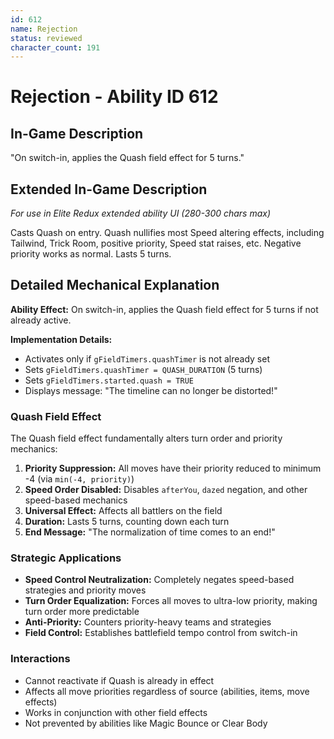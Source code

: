 ```yaml
---
id: 612
name: Rejection
status: reviewed
character_count: 191
---
```


# Rejection - Ability ID 612

## In-Game Description
"On switch-in, applies the Quash field effect for 5 turns."

## Extended In-Game Description
*For use in Elite Redux extended ability UI (280-300 chars max)*

Casts Quash on entry. Quash nullifies most Speed altering effects, including Tailwind, Trick Room, positive priority, Speed stat raises, etc. Negative priority works as normal. Lasts 5 turns.

## Detailed Mechanical Explanation

**Ability Effect:** On switch-in, applies the Quash field effect for 5 turns if not already active.

**Implementation Details:**
- Activates only if `gFieldTimers.quashTimer` is not already set
- Sets `gFieldTimers.quashTimer = QUASH_DURATION` (5 turns)
- Sets `gFieldTimers.started.quash = TRUE`
- Displays message: "The timeline can no longer be distorted!"

### Quash Field Effect

The Quash field effect fundamentally alters turn order and priority mechanics:

1. **Priority Suppression:** All moves have their priority reduced to minimum -4 (via `min(-4, priority)`)
2. **Speed Order Disabled:** Disables `afterYou`, `dazed` negation, and other speed-based mechanics
3. **Universal Effect:** Affects all battlers on the field
4. **Duration:** Lasts 5 turns, counting down each turn
5. **End Message:** "The normalization of time comes to an end!"

### Strategic Applications

- **Speed Control Neutralization:** Completely negates speed-based strategies and priority moves
- **Turn Order Equalization:** Forces all moves to ultra-low priority, making turn order more predictable
- **Anti-Priority:** Counters priority-heavy teams and strategies
- **Field Control:** Establishes battlefield tempo control from switch-in

### Interactions

- Cannot reactivate if Quash is already in effect
- Affects all move priorities regardless of source (abilities, items, move effects)
- Works in conjunction with other field effects
- Not prevented by abilities like Magic Bounce or Clear Body


